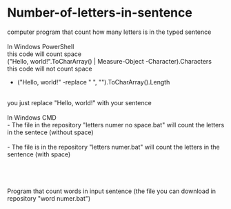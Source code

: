 # Number-of-letters-in-sentence
computer program that count how many letters is in the typed sentence
<br>
<br>
In Windows PowerShell
<br>
this code will count space
<br>
("Hello, world!".ToCharArray() | Measure-Object -Character).Characters
<br>
this code will not count space
<br>
- ("Hello, world!" -replace " ", "").ToCharArray().Length
<br>
you just replace "Hello, world!" with your sentence
<br>
<br>
In Windows CMD
<br>
- The file in the repository "letters numer no space.bat" will count the letters in the sentece (without space)
<br>
<br>
- The file is in the repository "letters numer.bat" will count the letters in the sentence (with space)
<br>
<br>
<br>
<br>
<br>
Program that count words in input sentence (the file you can download in repository "word numer.bat")
